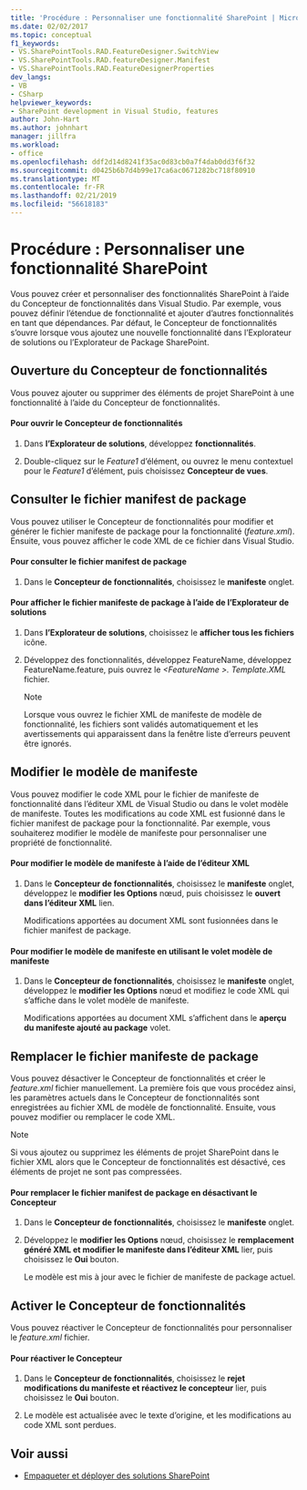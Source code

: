 ```yaml
---
title: 'Procédure : Personnaliser une fonctionnalité SharePoint | Microsoft Docs'
ms.date: 02/02/2017
ms.topic: conceptual
f1_keywords:
- VS.SharePointTools.RAD.FeatureDesigner.SwitchView
- VS.SharePointTools.RAD.featureDesigner.Manifest
- VS.SharePointTools.RAD.FeatureDesignerProperties
dev_langs:
- VB
- CSharp
helpviewer_keywords:
- SharePoint development in Visual Studio, features
author: John-Hart
ms.author: johnhart
manager: jillfra
ms.workload:
- office
ms.openlocfilehash: ddf2d14d8241f35ac0d83cb0a7f4dab0dd3f6f32
ms.sourcegitcommit: d0425b6b7d4b99e17ca6ac0671282bc718f80910
ms.translationtype: MT
ms.contentlocale: fr-FR
ms.lasthandoff: 02/21/2019
ms.locfileid: "56618183"
---
```

# <a name="how-to-customize-a-sharepoint-feature"></a>Procédure : Personnaliser une fonctionnalité SharePoint
  Vous pouvez créer et personnaliser des fonctionnalités SharePoint à l’aide du Concepteur de fonctionnalités dans Visual Studio. Par exemple, vous pouvez définir l’étendue de fonctionnalité et ajouter d’autres fonctionnalités en tant que dépendances. Par défaut, le Concepteur de fonctionnalités s’ouvre lorsque vous ajoutez une nouvelle fonctionnalité dans l’Explorateur de solutions ou l’Explorateur de Package SharePoint.

## <a name="opening-the-feature-designer"></a>Ouverture du Concepteur de fonctionnalités
 Vous pouvez ajouter ou supprimer des éléments de projet SharePoint à une fonctionnalité à l’aide du Concepteur de fonctionnalités.

#### <a name="to-open-the-feature-designer"></a>Pour ouvrir le Concepteur de fonctionnalités

1.  Dans **l’Explorateur de solutions**, développez **fonctionnalités**.

2.  Double-cliquez sur le *Feature1* d’élément, ou ouvrez le menu contextuel pour le *Feature1* d’élément, puis choisissez **Concepteur de vues**.

## <a name="view-the-packaged-manifest-file"></a>Consulter le fichier manifest de package
 Vous pouvez utiliser le Concepteur de fonctionnalités pour modifier et générer le fichier manifeste de package pour la fonctionnalité (*feature.xml*). Ensuite, vous pouvez afficher le code XML de ce fichier dans Visual Studio.

#### <a name="to-view-the-packaged-manifest-file"></a>Pour consulter le fichier manifest de package

1.  Dans le **Concepteur de fonctionnalités**, choisissez le **manifeste** onglet.

#### <a name="to-view-the-packaged-manifest-file-by-using-solution-explorer"></a>Pour afficher le fichier manifeste de package à l’aide de l’Explorateur de solutions

1.  Dans **l’Explorateur de solutions**, choisissez le **afficher tous les fichiers** icône.

2.  Développez des fonctionnalités, développez FeatureName, développez FeatureName.feature, puis ouvrez le  *\<FeatureName >. Template.XML* fichier.

    > [!NOTE]
    >  Lorsque vous ouvrez le fichier XML de manifeste de modèle de fonctionnalité, les fichiers sont validés automatiquement et les avertissements qui apparaissent dans la fenêtre liste d’erreurs peuvent être ignorés.

## <a name="change-the-manifest-template"></a>Modifier le modèle de manifeste
 Vous pouvez modifier le code XML pour le fichier de manifeste de fonctionnalité dans l’éditeur XML de Visual Studio ou dans le volet modèle de manifeste. Toutes les modifications au code XML est fusionné dans le fichier manifest de package pour la fonctionnalité. Par exemple, vous souhaiterez modifier le modèle de manifeste pour personnaliser une propriété de fonctionnalité.

#### <a name="to-change-the-manifest-template-by-using-the-xml-editor"></a>Pour modifier le modèle de manifeste à l’aide de l’éditeur XML

1.  Dans le **Concepteur de fonctionnalités**, choisissez le **manifeste** onglet, développez le **modifier les Options** nœud, puis choisissez le **ouvert dans l’éditeur XML** lien.

     Modifications apportées au document XML sont fusionnées dans le fichier manifest de package.

#### <a name="to-change-the-manifest-template-by-using-the-manifest-template-pane"></a>Pour modifier le modèle de manifeste en utilisant le volet modèle de manifeste

1.  Dans le **Concepteur de fonctionnalités**, choisissez le **manifeste** onglet, développez le **modifier les Options** nœud et modifiez le code XML qui s’affiche dans le volet modèle de manifeste.

     Modifications apportées au document XML s’affichent dans le **aperçu du manifeste ajouté au package** volet.

## <a name="overwrite-the-packaged-manifest-file"></a>Remplacer le fichier manifeste de package
 Vous pouvez désactiver le Concepteur de fonctionnalités et créer le *feature.xml* fichier manuellement. La première fois que vous procédez ainsi, les paramètres actuels dans le Concepteur de fonctionnalités sont enregistrées au fichier XML de modèle de fonctionnalité. Ensuite, vous pouvez modifier ou remplacer le code XML.

> [!NOTE]
>  Si vous ajoutez ou supprimez les éléments de projet SharePoint dans le fichier XML alors que le Concepteur de fonctionnalités est désactivé, ces éléments de projet ne sont pas compressées.

#### <a name="to-overwrite-packaged-manifest-file-by-disabling-the-designer"></a>Pour remplacer le fichier manifest de package en désactivant le Concepteur

1.  Dans le **Concepteur de fonctionnalités**, choisissez le **manifeste** onglet.

2.  Développez le **modifier les Options** nœud, choisissez le **remplacement généré XML et modifier le manifeste dans l’éditeur XML** lier, puis choisissez le **Oui** bouton.

     Le modèle est mis à jour avec le fichier de manifeste de package actuel.

## <a name="enable-the-feature-designer"></a>Activer le Concepteur de fonctionnalités
 Vous pouvez réactiver le Concepteur de fonctionnalités pour personnaliser le *feature.xml* fichier.

#### <a name="to-re-enable-the-designer"></a>Pour réactiver le Concepteur

1.  Dans le **Concepteur de fonctionnalités**, choisissez le **rejet modifications du manifeste et réactivez le concepteur** lier, puis choisissez le **Oui** bouton.

2.  Le modèle est actualisée avec le texte d’origine, et les modifications au code XML sont perdues.

## <a name="see-also"></a>Voir aussi
- [Empaqueter et déployer des solutions SharePoint](../sharepoint/packaging-and-deploying-sharepoint-solutions.md)
